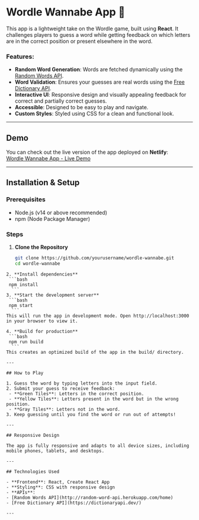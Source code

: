 # Wordle Wannabe App 🎯

This app is a lightweight take on the Wordle game, built using **React**. It challenges players to guess a word while getting feedback on which letters are in the correct position or present elsewhere in the word.

### Features:
- **Random Word Generation**: Words are fetched dynamically using the [Random Words API](http://random-word-api.herokuapp.com/home).
- **Word Validation**: Ensures your guesses are real words using the [Free Dictionary API](https://dictionaryapi.dev/).
- **Interactive UI**: Responsive design and visually appealing feedback for correct and partially correct guesses.
- **Accessible**: Designed to be easy to play and navigate.
- **Custom Styles**: Styled using CSS for a clean and functional look.

---

## Demo

You can check out the live version of the app deployed on **Netlify**:  
[Wordle Wannabe App - Live Demo](#scintillating-froyo-faa3f7.netlify.app/)

---

## Installation & Setup

### Prerequisites
- Node.js (v14 or above recommended)
- npm (Node Package Manager)

### Steps
1. **Clone the Repository**
   ```bash
   git clone https://github.com/yourusername/wordle-wannabe.git
   cd wordle-wannabe
  ```
2. **Install dependencies**
   ```bash
   npm install
    ```
3. **Start the development server**
   ```bash
   npm start
    ```
This will run the app in development mode. Open http://localhost:3000 in your browser to view it.

4. **Build for production**
   ```bash
   npm run build
    ```
This creates an optimized build of the app in the build/ directory.

---

## How to Play

1. Guess the word by typing letters into the input field.  
2. Submit your guess to receive feedback:  
   - **Green Tiles**: Letters in the correct position.  
   - **Yellow Tiles**: Letters present in the word but in the wrong position.  
   - **Gray Tiles**: Letters not in the word.  
3. Keep guessing until you find the word or run out of attempts!

---

## Responsive Design

The app is fully responsive and adapts to all device sizes, including mobile phones, tablets, and desktops.

---

## Technologies Used

- **Frontend**: React, Create React App
- **Styling**: CSS with responsive design
- **APIs**:  
  - [Random Words API](http://random-word-api.herokuapp.com/home)  
  - [Free Dictionary API](https://dictionaryapi.dev/)

---
